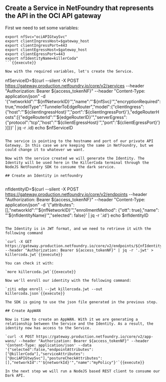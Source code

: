 ## Create a Service in NetFoundry that represents the API in the OCI API gateway

First we need to set some variables:

```
export nfSvc="ociAPIGtwySvc"
export clientIngressHost=$gateway_host
export clientIngressPort=443
export clientEgressHost=$gateway_host
export clientEgressPort=443
export nfIdentityName=killerCoda"
```{{execute}}

Now with the required variables, let's create the Service.

```
nfServiceID=$(curl --silent -X POST https://gateway.production.netfoundry.io/core/v2/services --header "Authorization: Bearer ${access_tokenNF}" --header "Content-Type: application/json" -d '{"networkId":"'${nfNetworkID}'","name":"'${nfSvc}'","encryptionRequired":true,"modelType":"TunnelerToEdgeRouter","model":{"clientIngress":{"host":"'${clientIngressHost}'","port":'${clientIngressPort}'},"edgeRouterHosts":[{"edgeRouterId":"'${edgeRouterID}'","serverEgress":{"protocol":"tcp","host":"'${clientEgressHost}'","port":'${clientEgressPort}'}}]}}' | jq  -r .id)
echo $nfServiceID
```{{execute}}

The service is pointing to the hostname and port of our private API Gateway. In this case we are keeping the same in NetFoundry, but we could change it to whatever we want.

Now with the service created we will generate the Identity. The Identity will be used here in the KillerCoda terminal through the NodeJS NetFoundry SDK to consume the dark service.

## Create an Identity in netfoundry


```
nfIdentityID=$(curl --silent -X POST https://gateway.production.netfoundry.io/core/v2/endpoints --header "Authorization: Bearer ${access_tokenNF}" --header "Content-Type: application/json" -d '{"attributes": [],"networkId":"'${nfNetworkID}'","enrollmentMethod": {"ott": true},"name": "'${nfIdentityName}'","selected": false}' | jq -r '.id')
echo $nfIdentityID
```{{execute}}

The Identity is in JWT format, and we need to retrieve it with the following command

`curl -X GET https://gateway.production.netfoundry.io/core/v2/endpoints/${nfIdentityID} --header "Authorization: Bearer ${access_tokenNF}" | jq -r '.jwt' > killercoda.jwt`{{execute}}

You can check it with:

`more killercoda.jwt`{{execute}}

Now we'll enroll our identity with the following command:

`ziti edge enroll --jwt killercoda.jwt --out killercoda.json`{{execute}}

The SDK is going to use the json file generated in the previous step.

## Create AppWAN

Now is time to create an AppWAN. With it we are generating a relationship between the Service and the Identity. As a result, the identity now has access to the Service.

`curl -X POST https://gateway.production.netfoundry.io/core/v2/app-wans/ --header "Authorization: Bearer ${access_tokenNF}" --header 'Content-Type: application/json' --data '{"selected":false,"endpointAttributes":["@killerCoda"],"serviceAttributes":["@ociAPIGtwySvc"],"postureCheckAttributes":[],"networkId":"'${networkId}'","name":"myPolicy"}'`{{execute}}

In the next step we will run a NodeJS based REST client to consume our Dark API.



